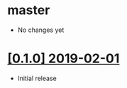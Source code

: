 # master

* No changes yet

# [[0.1.0] 2019-02-01](https://github.com/cq-rs/cqrs/releases/tag/{{crate_name}}-0.1.0)

* Initial release
